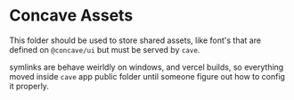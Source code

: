 # Concave Assets

This folder should be used to store shared assets, like font's that are defined on `@concave/ui` but must be served by `cave`.

symlinks are behave weirldly on windows, and vercel builds, so everything moved inside `cave` app public folder until someone figure out how to config it properly.
